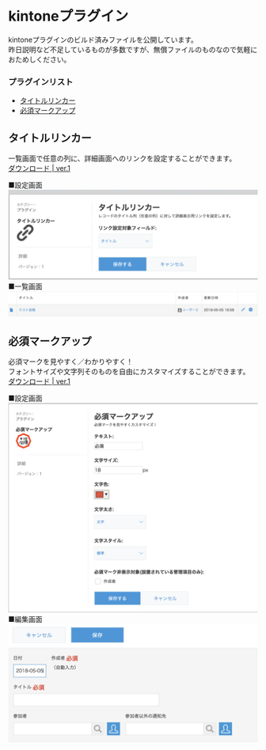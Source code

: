 kintoneプラグイン
======================
kintoneプラグインのビルド済みファイルを公開しています。  
昨日説明など不足しているものが多数ですが、無償ファイルのものなので気軽におためしください。  
  
  
### プラグインリスト
* [タイトルリンカー](#タイトルリカー)
* [必須マークアップ](#必須マークアップ)
  
  
タイトルリンカー
----------
一覧画面で任意の列に、詳細画面へのリンクを設定することができます。  
[ダウンロード | ver.1](plugin/kintone-plugin-titlelinker-v1.zip)  
  
■設定画面
![設定画面](images/kintone-plugin-titlelinker-setting.png "設定画面")
■一覧画面
![一覧画面](images/kintone-plugin-titlelinker-list.png "一覧画面")
  
  
必須マークアップ
----------
必須マークを見やすく／わかりやすく！  
フォントサイズや文字列そのものを自由にカスタマイズすることができます。  
[ダウンロード | ver.1](plugin/kintone-plugin-requiremaker-v1.zip)  
  
■設定画面
![設定画面](images/kintone-plugin-requiremaker-setting.png "設定画面")
■編集画面
![編集画面](images/kintone-plugin-requiremaker-edit.png "編集画面")